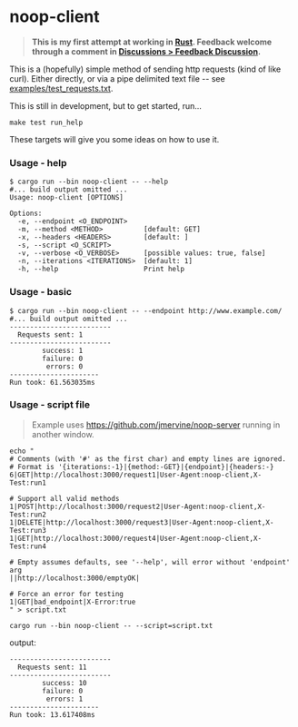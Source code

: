 # noop-client
> **This is my first attempt at working in [Rust](https://www.rust-lang.org/). Feedback
> welcome through a comment in [Discussions > Feedback Discussion](https://github.com/jmervine/noop-client/discussions/6).**

This is a (hopefully) simple method of sending http requests (kind of like curl). Either
directly, or via a pipe delimited text file -- see [examples/test_requests.txt](examples/test_requests.txt).

This is still in development, but to get started, run...

```
make test run_help
```

These targets will give you some ideas on how to use it.

### Usage - help
```
$ cargo run --bin noop-client -- --help
#... build output omitted ...
Usage: noop-client [OPTIONS]

Options:
  -e, --endpoint <O_ENDPOINT>    
  -m, --method <METHOD>          [default: GET]
  -x, --headers <HEADERS>        [default: ]
  -s, --script <O_SCRIPT>        
  -v, --verbose <O_VERBOSE>      [possible values: true, false]
  -n, --iterations <ITERATIONS>  [default: 1]
  -h, --help                     Print help
```

### Usage - basic
```
$ cargo run --bin noop-client -- --endpoint http://www.example.com/
#... build output omitted ...
-------------------------
  Requests sent: 1
-------------------------
        success: 1
        failure: 0
         errors: 0
----------------------
Run took: 61.563035ms
```

### Usage - script file
> Example uses https://github.com/jmervine/noop-server running in another window.
```
echo "
# Comments (with '#' as the first char) and empty lines are ignored.
# Format is '{iterations:-1}|{method:-GET}|{endpoint}|{headers:-}
6|GET|http://localhost:3000/request1|User-Agent:noop-client,X-Test:run1

# Support all valid methods
1|POST|http://localhost:3000/request2|User-Agent:noop-client,X-Test:run2
1|DELETE|http://localhost:3000/request3|User-Agent:noop-client,X-Test:run3
1|GET|http://localhost:3000/request4|User-Agent:noop-client,X-Test:run4

# Empty assumes defaults, see '--help', will error without 'endpoint' arg
||http://localhost:3000/emptyOK|

# Force an error for testing
1|GET|bad_endpoint|X-Error:true
" > script.txt

cargo run --bin noop-client -- --script=script.txt
```

output:
```
-------------------------
  Requests sent: 11
-------------------------
        success: 10
        failure: 0
         errors: 1
----------------------
Run took: 13.617408ms
```
